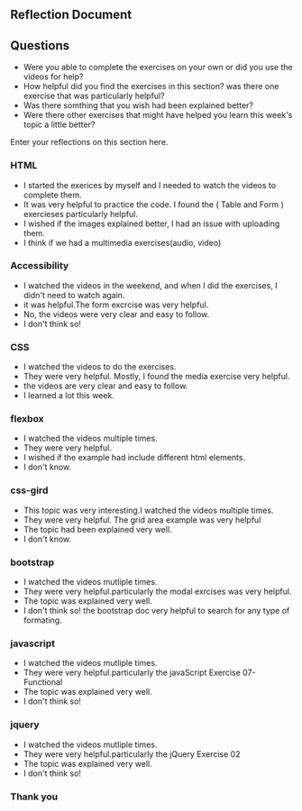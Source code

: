 ## Reflection Document

## Questions

- Were you able to complete the exercises on your own or did you use the videos for help?
- How helpful did you find the exercises in this section? was there one exercise that was particularly helpful?
- Was there somthing that you wish had been explained better?
- Were there other exercises that might have helped you learn this week's topic a little better?

Enter your reflections on this section here.

### HTML

- I started the exerices by myself and I needed to watch the videos to complete them.
- It was very helpful to practice the code. I found the ( Table and Form ) exercieses particularly helpful.
- I wished if the images explained better, I had an issue with uploading them.
- I think if we had a multimedia exercises(audio, video)

### Accessibility

- I watched the videos in the weekend, and when I did the exercises, I didn't need to watch again.
- it was helpful.The form excrcise was very helpful.
- No, the videos were very clear and easy to follow.
- I don't think so!

### CSS

- I watched the videos to do the exercises.
- They were very helpful. Mostly, I found the media
  exercise very helpful.
- the videos are very clear and easy to follow.
- I learned a lot this week.

### flexbox

- I watched the videos multiple times.
- They were very helpful.
- I wished if the example had include different html elements.
- I don't know.

### css-gird

- This topic was very interesting.I watched the videos multiple times.
- They were very helpful. The grid area example was very helpful
- The topic had been explained very well.
- I don't know.

### bootstrap

- I watched the videos mutliple times.
- They were very helpful.particularly the modal exrcises was very helpful.
- The topic was explained very well.
- I don't think so! the bootstrap doc very helpful to search for any type of formating.

### javascript

- I watched the videos mutliple times.
- They were very helpful.particularly the javaScript Exercise 07- Functional
- The topic was explained very well.
- I don't think so!

### jquery

- I watched the videos mutliple times.
- They were very helpful.particularly the jQuery Exercise 02
- The topic was explained very well.
- I don't think so!

### Thank you

